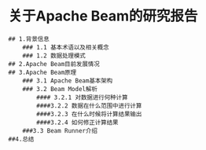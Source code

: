 # 关于Apache Beam的研究报告 
	## 1.背景信息 
		### 1.1 基本术语以及相关概念 
		### 1.2 数据处理模式 
	## 2.Apache Beam目前发展情况 
	## 3.Apache Beam原理 
		### 3.1 Apache Beam基本架构 
		### 3.2 Beam Model解析 
			#### 3.2.1 对数据进行何种计算 
			####3.2.2 数据在什么范围中进行计算 
			####3.2.3 在什么时候将计算结果输出
			####3.2.4 如何修正计算结果 
		###3.3 Beam Runner介绍 
	##4.总结
